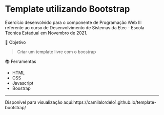 # Template utilizando Bootstrap
Exercício desenvolvido para o componente de Programação Web III referente ao curso de 
Desenvolvimento de Sistemas da Etec - Escola Técnica Estadual em Novembro de 2021.
 
 📌 Objetivo
> Criar um template livre com o boostrap
    
 📚 Ferramentas
 
 - HTML
 - CSS
 - Javascript
 - Boostrap
   
<hr>
Disponível para visualização aqui:https://camilalordelo1.github.io/template-bootstrap/
